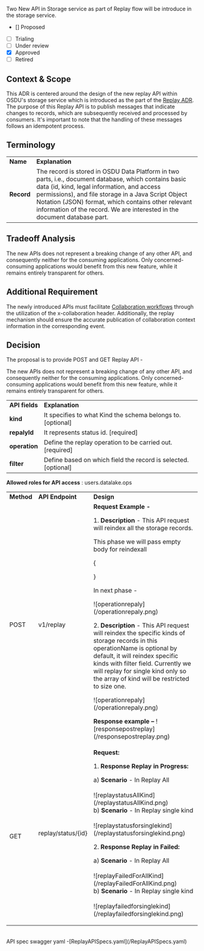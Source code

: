 Two New API in Storage service as part of Replay flow will be introduce in the storage service. 

* [] Proposed
* [ ] Trialing
* [ ] Under review
* [x] Approved
* [ ] Retired

## Context & Scope
This ADR is centered around the design of the new replay API within OSDU's storage service which is introduced as the part of the [Replay ADR](https://community.opengroup.org/osdu/platform/system/storage/-/issues/186). The purpose of this Replay API is to publish messages that indicate changes to records, which are subsequently received and processed by consumers. It's important to note that the handling of these messages follows an idempotent process.


## Terminology

<table>
   <tr>
      <td><strong>                                                        Name</strong>
      </td>
      <td><strong>                                          Explanation</strong>
      </td>
   </tr>
   <tr>
      <td><strong>                                                     Record</strong>
      </td>
      <td>The record is stored in OSDU Data Platform in two parts, i.e., document database, which contains basic data (id, kind, legal information, and access permissions), and file storage in a Java Script Object Notation (JSON) format, which contains other relevant information of the record. We are interested in the document database part.
      </td>
   </tr>
</table>


## Tradeoff Analysis

The new APIs does not represent a breaking change of any other API, and consequently neither for the consuming applications. Only concerned-consuming applications would benefit from this new feature, while it remains entirely transparent for others.

## Additional Requirement 
The newly introduced APIs must facilitate [Collaboration workflows](https://community.opengroup.org/osdu/platform/system/storage/-/issues/149) through the utilization of the x-collaboration header. Additionally, the replay mechanism should ensure the accurate publication of collaboration context information in the corresponding event.

## Decision

The proposal is to provide POST and GET Replay API - 

The new APIs does not represent a breaking change of any other API, and consequently neither for the consuming applications. Only concerned-consuming applications would benefit from this new feature, while it remains entirely transparent for others.


<table>
   <tr>
      <td><strong> API fields </strong>
      </td>
      <td><strong>Explanation</strong>
      </td>
   </tr>
   <tr>
      <td><strong>kind</strong>
      </td>
      <td>It specifies to what Kind the schema belongs to. [optional]
      </td>
   </tr>
   <tr>
      <td><strong>repalyId</strong>
      </td>
      <td>It represents status id. [required]
      </td>
   </tr>
   <tr>
      <td><strong>operation</strong>
      </td>
      <td> Define the replay operation to be carried out. [required]
      </td>
   </tr>
   <tr>
      <td><strong>filter</strong>
      </td>
      <td> Define based on which field the record is selected. [optional]
      </td>
   </tr>
</table>
<strong>Allowed roles for API access</strong> : users.datalake.ops
<br>
<table>
   <tr>
      <td>
         <strong>Method</strong>
      </td>
      <td>
         <strong> API Endpoint</strong>
      </td>
      <td>
         <strong>Design</strong>
      </td>
   </tr>
   <tr>
      <td> POST
      </td>
      <td>v1/replay
      </td>
      <td>
         <strong>Request Example - </strong>
         <p>
            <strong> </strong>
         <p>
            1.   	<strong>Description</strong> - This API request will reindex all the storage records.
         <p>
            This phase we will pass empty body for reindexall
         <p>
            {
         <p>
            }
         <p>
 In next phase -
<p>
    ![operationrepaly](/operationrepaly.png)     	
<p>
2.   	<strong>Description</strong> - This API request will reindex the specific kinds of storage records in this operationName is optional by default, it will reindex specific kinds with filter field. Currently we will replay for single kind only so the array of kind will be restricted to size one.
<p>
![operationrepaly](/operationrepaly.png) 
<p>
         <p>
<strong>Response example – </strong>
![responsepostreplay](/responsepostreplay.png)
<p>
<strong> 
      </td>
   </tr>
   <tr>
      <td>             	GET
      </td>
      <td>
         replay/status/{id}</em>
         <p>
      </td>
      <td>
         <strong>Request:</strong>
         <p>
         <p>
         <p>
            1. <strong>Response Replay in Progress:</strong> <br>
         <p>
            a) <b>Scenario</b> - In Replay All <br><br>
           ![replaystatusAllKind](/replaystatusAllKind.png) <br>
            b) <b>Scenario</b> - In Replay single kind <br><br> ![replaystatusforsinglekind](/replaystatusforsinglekind.png)
     <br>
         <p>
         <p>
            2. <strong>Response Replay in Failed:</strong> <br>
         <p>
            a) <b>Scenario</b> - In Replay All <br><br>
           ![replayFailedForAllKind](/replayFailedForAllKind.png)
            <br>
            b) <b>Scenario</b> - In Replay single kind  <br><br>
  ![replayfailedforsinglekind](/replayfailedforsinglekind.png)           
         <p>
         <p>
      </td>
   </tr>
</table>
<br>
API spec swagger yaml -[ReplayAPISpecs.yaml](/ReplayAPISpecs.yaml)